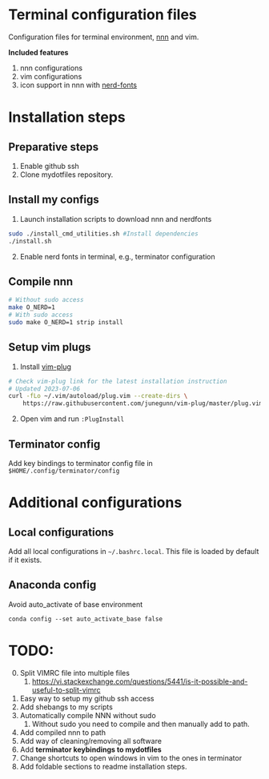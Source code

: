 # Terminal configuration files 
Configuration files for terminal environment, [nnn][1] and vim.

[1]: https://github.com/jarun/nnn

**Included features**
1. nnn configurations 
2. vim configurations 
3. icon support in nnn with [nerd-fonts](https://github.com/ryanoasis/nerd-fonts)


# Installation steps 

## Preparative steps

1. Enable github ssh
2. Clone mydotfiles repository.

## Install my configs

1. Launch installation scripts to download nnn and nerdfonts
```bash
sudo ./install_cmd_utilities.sh #Install dependencies
./install.sh
```
2. Enable nerd fonts in terminal, e.g., terminator configuration

## Compile nnn

```bash
# Without sudo access
make O_NERD=1
# With sudo access
sudo make O_NERD=1 strip install
```

## Setup vim plugs

1. Install [vim-plug](https://github.com/junegunn/vim-plug)
```bash
# Check vim-plug link for the latest installation instruction
# Updated 2023-07-06
curl -fLo ~/.vim/autoload/plug.vim --create-dirs \
    https://raw.githubusercontent.com/junegunn/vim-plug/master/plug.vim
```
2. Open vim and run `:PlugInstall`

## Terminator config
Add key bindings to terminator config file in `$HOME/.config/terminator/config`

# Additional configurations

## Local configurations
Add all local configurations in `~/.bashrc.local`. This file is loaded by default if it exists.

## Anaconda config
Avoid auto_activate of base environment
```
conda config --set auto_activate_base false
```

# TODO:
0. Split VIMRC file into multiple files
   1.  https://vi.stackexchange.com/questions/5441/is-it-possible-and-useful-to-split-vimrc 
1. Easy way to setup my github ssh access
2. Add shebangs to my scripts
3. Automatically compile NNN without sudo 
   1. Without sudo you need to compile and then manually add to path. 
4. Add compiled nnn to path
5. Add way of cleaning/removing all software
6. Add **terminator keybindings to mydotfiles**
7. Change shortcuts to open windows in vim to the ones in terminator
8. Add foldable sections to readme installation steps.

